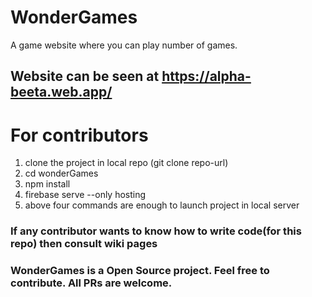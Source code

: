 # WonderGames
A game website where you can play number of games.
## Website can be seen at https://alpha-beeta.web.app/


# For contributors
1. clone the project in local repo (git clone repo-url)
2. cd wonderGames
3. npm install
4. firebase serve --only hosting
5. above four commands are enough to launch project in local server

### If any contributor wants to know how to write code(for this repo) then consult wiki pages

### WonderGames is a Open Source project. Feel free to contribute. All PRs are welcome.

